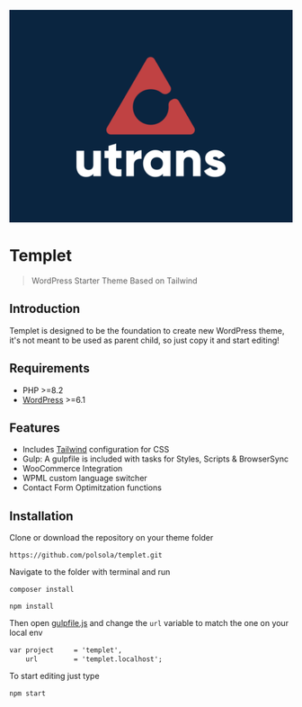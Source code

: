 ![alt text](https://github.com/polsola/templet/blob/master/screenshot.png?raw=true)

# Templet

> WordPress Starter Theme Based on Tailwind

## Introduction

Templet is designed to be the foundation to create new WordPress theme, it's not meant to be used as parent child, so just copy it and start editing!

## Requirements

- PHP >=8.2
- [WordPress](https://wordpress.org) >=6.1

## Features

- Includes [Tailwind](https://tailwindcss.com/) configuration for CSS
- Gulp: A gulpfile is included with tasks for Styles, Scripts & BrowserSync
- WooCommerce Integration
- WPML custom language switcher
- Contact Form Optimitzation functions

## Installation

Clone or download the repository on your theme folder

```
https://github.com/polsola/templet.git
```

Navigate to the folder with terminal and run

```
composer install
```

```
npm install
```

Then open [gulpfile.js](./gulpfile.js) and change the `url` variable to match the one on your local env

```
var project     = 'templet',
    url         = 'templet.localhost';
```

To start editing just type

```
npm start
```
